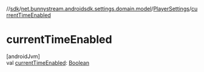 //[sdk](../../../index.md)/[net.bunnystream.androidsdk.settings.domain.model](../index.md)/[PlayerSettings](index.md)/[currentTimeEnabled](current-time-enabled.md)

# currentTimeEnabled

[androidJvm]\
val [currentTimeEnabled](current-time-enabled.md): [Boolean](https://kotlinlang.org/api/latest/jvm/stdlib/kotlin/-boolean/index.html)
